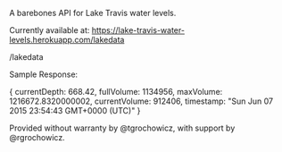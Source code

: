 A barebones API for Lake Travis water levels.

Currently available at: https://lake-travis-water-levels.herokuapp.com/lakedata

/lakedata

Sample Response:

{
	currentDepth: 668.42,
	fullVolume: 1134956,
	maxVolume: 1216672.8320000002,
	currentVolume: 912406,
	timestamp: "Sun Jun 07 2015 23:54:43 GMT+0000 (UTC)"
}

Provided without warranty by @tgrochowicz, with support by @rgrochowicz.